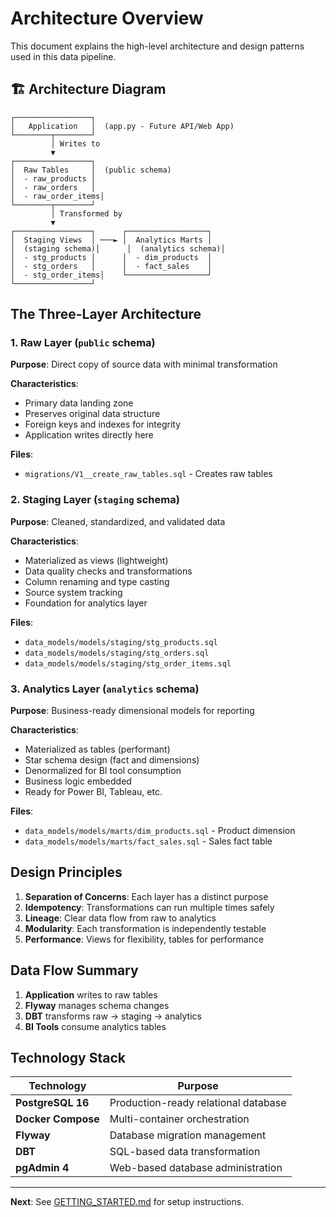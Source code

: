 # Architecture Overview

This document explains the high-level architecture and design patterns used in this data pipeline.

## 🏗️ Architecture Diagram

```
┌─────────────────┐
│   Application   │  (app.py - Future API/Web App)
└────────┬────────┘
         │ Writes to
         ▼
┌─────────────────┐
│  Raw Tables     │  (public schema)
│  - raw_products │
│  - raw_orders   │
│  - raw_order_items│
└────────┬────────┘
         │ Transformed by
         ▼
┌─────────────────┐      ┌──────────────────┐
│  Staging Views  │ ───► │  Analytics Marts │
│  (staging schema)│      │  (analytics schema)│
│  - stg_products │      │  - dim_products  │
│  - stg_orders   │      │  - fact_sales    │
│  - stg_order_items│    └──────────────────┘
└─────────────────┘
```

## The Three-Layer Architecture

### 1. Raw Layer (`public` schema)
**Purpose**: Direct copy of source data with minimal transformation

**Characteristics**:
- Primary data landing zone
- Preserves original data structure
- Foreign keys and indexes for integrity
- Application writes directly here

**Files**:
- `migrations/V1__create_raw_tables.sql` - Creates raw tables

### 2. Staging Layer (`staging` schema)
**Purpose**: Cleaned, standardized, and validated data

**Characteristics**:
- Materialized as views (lightweight)
- Data quality checks and transformations
- Column renaming and type casting
- Source system tracking
- Foundation for analytics layer

**Files**:
- `data_models/models/staging/stg_products.sql`
- `data_models/models/staging/stg_orders.sql`
- `data_models/models/staging/stg_order_items.sql`

### 3. Analytics Layer (`analytics` schema)
**Purpose**: Business-ready dimensional models for reporting

**Characteristics**:
- Materialized as tables (performant)
- Star schema design (fact and dimensions)
- Denormalized for BI tool consumption
- Business logic embedded
- Ready for Power BI, Tableau, etc.

**Files**:
- `data_models/models/marts/dim_products.sql` - Product dimension
- `data_models/models/marts/fact_sales.sql` - Sales fact table

## Design Principles

1. **Separation of Concerns**: Each layer has a distinct purpose
2. **Idempotency**: Transformations can run multiple times safely
3. **Lineage**: Clear data flow from raw to analytics
4. **Modularity**: Each transformation is independently testable
5. **Performance**: Views for flexibility, tables for performance

## Data Flow Summary

1. **Application** writes to raw tables
2. **Flyway** manages schema changes
3. **DBT** transforms raw → staging → analytics
4. **BI Tools** consume analytics tables

## Technology Stack

| Technology | Purpose |
|------------|---------|
| **PostgreSQL 16** | Production-ready relational database |
| **Docker Compose** | Multi-container orchestration |
| **Flyway** | Database migration management |
| **DBT** | SQL-based data transformation |
| **pgAdmin 4** | Web-based database administration |

---

**Next**: See [GETTING_STARTED.md](GETTING_STARTED.md) for setup instructions.


